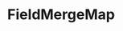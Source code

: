 ---
optionsClassName: FieldMergeMapOptions
optionsClassFullName: MigrationTools.Tools.FieldMergeMapOptions
configurationSamples:
- name: defaults
  description: 
  code: >-
    {
      "MigrationTools": {
        "CommonTools": {
          "FieldMappingTool": {
            "FieldMaps": [
              {
                "FieldMapType": "FieldMergeMap",
                "ApplyTo": [
                  "*"
                ]
              }
            ]
          }
        }
      }
    }
  sampleFor: MigrationTools.Tools.FieldMergeMapOptions
- name: sample
  description: 
  code: >-
    {
      "MigrationTools": {
        "CommonTools": {
          "FieldMappingTool": {
            "FieldMaps": [
              {
                "FieldMapType": "FieldMergeMap",
                "ApplyTo": [
                  "SomeWorkItemType"
                ],
                "formatExpression": "{0} \n {1}",
                "sourceFields": [
                  "Custom.FieldA",
                  "Custom.FieldB"
                ],
                "targetField": "Custom.FieldC"
              }
            ]
          }
        }
      }
    }
  sampleFor: MigrationTools.Tools.FieldMergeMapOptions
- name: classic
  description: 
  code: >-
    {
      "$type": "FieldMergeMapOptions",
      "sourceFields": [
        "Custom.FieldA",
        "Custom.FieldB"
      ],
      "targetField": "Custom.FieldC",
      "formatExpression": "{0} \n {1}",
      "ApplyTo": [
        "*",
        "SomeWorkItemType"
      ]
    }
  sampleFor: MigrationTools.Tools.FieldMergeMapOptions
description: missng XML code comments
className: FieldMergeMap
typeName: FieldMaps
architecture: 
options:
- parameterName: ApplyTo
  type: List
  description: missng XML code comments
  defaultValue: missng XML code comments
- parameterName: formatExpression
  type: String
  description: missng XML code comments
  defaultValue: missng XML code comments
- parameterName: sourceFields
  type: List
  description: missng XML code comments
  defaultValue: missng XML code comments
- parameterName: targetField
  type: String
  description: missng XML code comments
  defaultValue: missng XML code comments
status: missng XML code comments
processingTarget: missng XML code comments
classFile: /src/MigrationTools.Clients.AzureDevops.ObjectModel/Tools/FieldMappingTool/FieldMaps/FieldMergeMap.cs
optionsClassFile: /src/MigrationTools/Tools/FieldMappingTool/FieldMaps/FieldMergeMapOptions.cs

redirectFrom:
- /Reference/FieldMaps/FieldMergeMapOptions/
layout: reference
toc: true
permalink: /Reference/FieldMaps/FieldMergeMap/
title: FieldMergeMap
categories:
- FieldMaps
- 
topics:
- topic: notes
  path: /docs/Reference/FieldMaps/FieldMergeMap-notes.md
  exists: false
  markdown: ''
- topic: introduction
  path: /docs/Reference/FieldMaps/FieldMergeMap-introduction.md
  exists: false
  markdown: ''

---